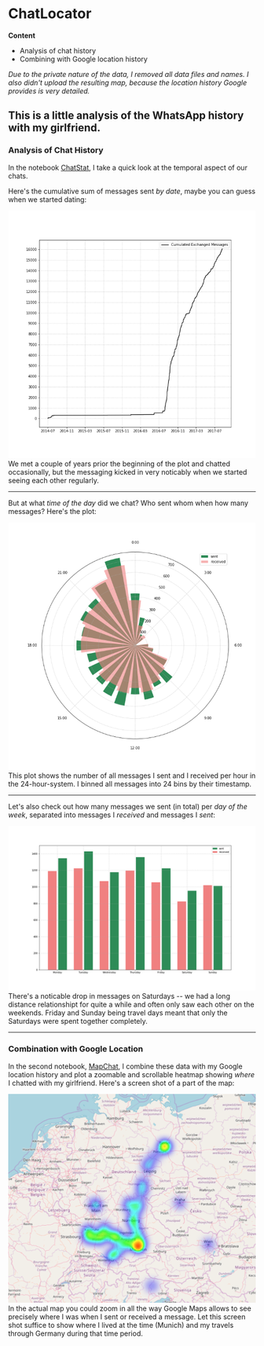# ChatLocator

**Content**

- Analysis of chat history
- Combining with Google location history

*Due to the private nature of the data, I removed all data files and names. I also didn't upload the resulting map, because the location history Google provides is very detailed.*


## This is a little analysis of the WhatsApp history with my girlfriend.

### Analysis of Chat History
In the notebook [ChatStat](ChatStat.ipynb), I take a quick look at the temporal aspect of our chats. 

Here's the cumulative sum of messages sent *by date*, maybe you can guess when we started dating:

![Cumulative Sum of Messages](SumOfMessages.png "Can you guess when we started dating?")
We met a couple of years prior the beginning of the plot and chatted occasionally, but the messaging kicked in very noticably when we started seeing each other regularly.

---------

But at what *time of the day* did we chat? Who sent whom when how many messages? Here's the plot:

![Messages by Time](ClockPlot.png)
This plot shows the number of all messages I sent and I received per hour in the 24-hour-system. I binned all messages into 24 bins by their timestamp.

----------

Let's also check out how many messages we sent (in total) per *day of the week*, separated into messages I *received* and messages I *sent*:

![Messages by Day](DailyPlot.png)
There's a noticable drop in messages on Saturdays -- we had a long distance relationshipt for quite a while and often only saw each other on the weekends. Friday and Sunday being travel days meant that only the Saturdays were spent together completely.

---------

### Combination with Google Location
In the second notebook, [MapChat](MapChat.ipynb), I combine these data with my Google location history and plot a zoomable and scrollable heatmap showing *where* I chatted with my girlfriend. Here's a screen shot of a part of the map:

![Screen Shot of the Heatmap-Map](SampleScreenshot.png)
In the actual map you could zoom in all the way Google Maps allows to see precisely where I was when I sent or received a message. Let this screen shot suffice to show where I lived at the time (Munich) and my travels through Germany during that time period.

